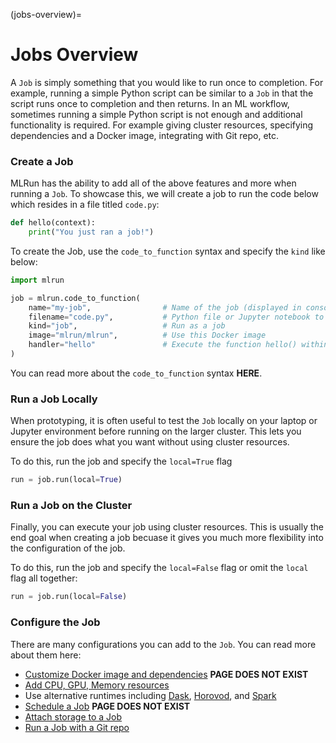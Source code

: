 (jobs-overview)=
# Jobs Overview

A `Job` is simply something that you would like to run once to completion. For example, running a simple Python script can be similar to a `Job` in that the script runs once to completion and then returns. In an ML workflow, sometimes running a simple Python script is not enough and additional functionality is required. For example giving cluster resources, specifying dependencies and a Docker image, integrating with Git repo, etc. 

### Create a Job

MLRun has the ability to add all of the above features and more when running a `Job`. To showcase this, we will create a job to run the code below which resides in a file titled `code.py`:

```python
def hello(context):
    print("You just ran a job!")
```

To create the Job, use the `code_to_function` syntax and specify the `kind` like below:

```python
import mlrun

job = mlrun.code_to_function(
    name="my-job",                # Name of the job (displayed in console and UI)
    filename="code.py",           # Python file or Jupyter notebook to run
    kind="job",                   # Run as a job
    image="mlrun/mlrun",          # Use this Docker image
    handler="hello"               # Execute the function hello() within code.py
)
```

You can read more about the `code_to_function` syntax **HERE**.

### Run a Job Locally

When prototyping, it is often useful to test the `Job` locally on your laptop or Jupyter environment before running on the larger cluster. This lets you ensure the job does what you want without using cluster resources.

To do this, run the job and specify the `local=True` flag 

```python
run = job.run(local=True)
```

### Run a Job on the Cluster

Finally, you can execute your job using cluster resources. This is usually the end goal when creating a job becuase it gives you much more flexibility into the configuration of the job.

To do this, run the job and specify the `local=False` flag or omit the `local` flag all together:

```python
run = job.run(local=False)
```

### Configure the Job

There are many configurations you can add to the `Job`. You can read more about them here:
- [Customize Docker image and dependencies](#) **PAGE DOES NOT EXIST**
- [Add CPU, GPU, Memory resources](https://docs.mlrun.org/en/latest/runtimes/configuring-job-resources.html)
- Use alternative runtimes including [Dask](https://docs.mlrun.org/en/latest/runtimes/dask-overview.html), [Horovod](https://docs.mlrun.org/en/latest/runtimes/horovod.html), and [Spark](https://docs.mlrun.org/en/latest/runtimes/spark-operator.html)
- [Schedule a Job](#) **PAGE DOES NOT EXIST**
- [Attach storage to a Job](https://docs.mlrun.org/en/latest/runtimes/function-storage.html)
- [Run a Job with a Git repo](https://docs.mlrun.org/en/latest/runtimes/code-archive.html#using-code-from-git)